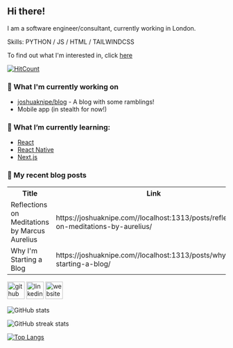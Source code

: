## Hi there!
I am a software engineer/consultant, currently working in London.

Skills: PYTHON / JS  / HTML / TAILWINDCSS

To find out what I'm interested in, click [here](https://joshuaknipe.com/about/)

[![HitCount](https://hits.dwyl.com/joshuaknipe/joshuaknipe.svg?style=flat-square&show=unique)](http://hits.dwyl.com/joshuaknipe/joshuaknipe)

### 👷 What I'm currently working on 
- [joshuaknipe/blog](https://github.com/joshuaknipe/blog) - A blog with some ramblings!
- Mobile app (in stealth for now!)
  
### 🌱 What I’m currently learning:
-  [React](https://react.dev)
-  [React Native](https://reactnative.dev)
-  [Next.js](https://nextjs.org)

### 📜  My recent blog posts
<table>
  <tr><th>Title</th><th>Link</th></tr>
  <!-- BLOG:START --><tr><td>Reflections on Meditations by Marcus Aurelius</td><td>https://joshuaknipe.com//localhost:1313/posts/reflections-on-meditations-by-aurelius/</td></tr><tr><td>Why I&#39;m Starting a Blog</td><td>https://joshuaknipe.com//localhost:1313/posts/why-im-starting-a-blog/</td></tr><!-- BLOG:END -->
</table>


[<img src='https://cdn.jsdelivr.net/npm/simple-icons@3.0.1/icons/github.svg' alt='github' height='40'>](https://github.com/joshuaknipe)  [<img src='https://cdn.jsdelivr.net/npm/simple-icons@3.0.1/icons/linkedin.svg' alt='linkedin' height='40'>](https://www.linkedin.com/in/https://www.linkedin.com/in/joshuaknipe//)  [<img src='https://cdn.jsdelivr.net/npm/simple-icons@3.0.1/icons/icloud.svg' alt='website' height='40'>](https://joshuaknipe.com)  

![GitHub stats](https://github-readme-stats.vercel.app/api?username=joshuaknipe&show_icons=true&count_private=true)  

![GitHub streak stats](https://streak-stats.demolab.com/?user=joshuaknipe)  

[![Top Langs](https://github-readme-stats.vercel.app/api/top-langs/?username=joshuaknipe)](https://github.com/anuraghazra/github-readme-stats)



<!--
**joshuaknipe/joshuaknipe** is a ✨ _special_ ✨ repository because its `README.md` (this file) appears on your GitHub profile.

Here are some ideas to get you started:

- 🔭 I’m currently working on ...
- 🌱 I’m currently learning ...
- 👯 I’m looking to collaborate on ...
- 🤔 I’m looking for help with ...
- 💬 Ask me about ...
- 📫 How to reach me: ...
- 😄 Pronouns: ...
- ⚡ Fun fact: ...
-->
